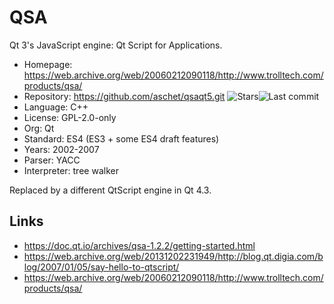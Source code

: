 # QSA

Qt 3's JavaScript engine: Qt Script for Applications.

* Homepage:    https://web.archive.org/web/20060212090118/http://www.trolltech.com/products/qsa/
* Repository:  https://github.com/aschet/qsaqt5.git <span class="shields"><img src="https://img.shields.io/github/stars/aschet/qsaqt5?label=&style=flat-square" alt="Stars" title="Stars"><img src="https://img.shields.io/github/last-commit/aschet/qsaqt5?label=&style=flat-square" alt="Last commit" title="Last commit"></span>
* Language:    C++
* License:     GPL-2.0-only
* Org:         Qt
* Standard:    ES4 (ES3 + some ES4 draft features)
* Years:       2002-2007
* Parser:      YACC
* Interpreter: tree walker

Replaced by a different QtScript engine in Qt 4.3.

## Links

* https://doc.qt.io/archives/qsa-1.2.2/getting-started.html
* https://web.archive.org/web/20131202231949/http://blog.qt.digia.com/blog/2007/01/05/say-hello-to-qtscript/
* https://web.archive.org/web/20060212090118/http://www.trolltech.com/products/qsa/
